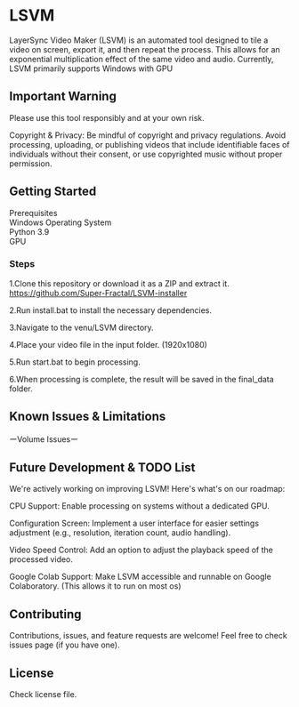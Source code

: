 # LSVM  
LayerSync Video Maker (LSVM) is an automated tool designed to tile a video on screen, export it, and then repeat the process. This allows for an exponential multiplication effect of the same video and audio.
Currently, LSVM primarily supports Windows with GPU

## Important Warning 
Please use this tool responsibly and at your own risk.  

Copyright & Privacy: Be mindful of copyright and privacy regulations. Avoid processing, uploading, or publishing videos that include identifiable faces of individuals without their consent, or use copyrighted music without proper permission.

## Getting Started
Prerequisites  
Windows Operating System  
Python 3.9  
GPU

### Steps
1.Clone this repository or download it as a ZIP and extract it.  
https://github.com/Super-Fractal/LSVM-installer  

2.Run install.bat to install the necessary dependencies.  

3.Navigate to the venu/LSVM directory.  

4.Place your video file in the input folder. (1920x1080)  

5.Run start.bat to begin processing.  

6.When processing is complete, the result will be saved in the final_data folder.  


## Known Issues & Limitations
ーVolume Issuesー   

## Future Development & TODO List
We're actively working on improving LSVM! Here's what's on our roadmap:  

CPU Support: Enable processing on systems without a dedicated GPU.  

Configuration Screen: Implement a user interface for easier settings adjustment (e.g., resolution, iteration count, audio handling).    

Video Speed Control: Add an option to adjust the playback speed of the processed video.  

Google Colab Support: Make LSVM accessible and runnable on Google Colaboratory. (This allows it to run on most os)

##  Contributing
Contributions, issues, and feature requests are welcome! Feel free to check issues page (if you have one).

##  License
Check license file.
